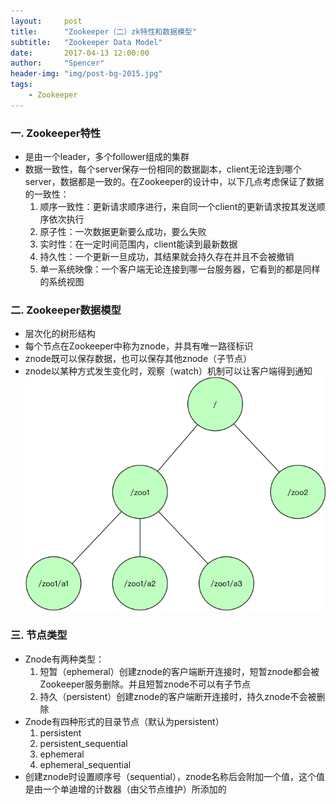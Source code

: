 ```yaml
---
layout:     post
title:      "Zookeeper（二）zk特性和数据模型"
subtitle:   "Zookeeper Data Model"
date:       2017-04-13 12:00:00
author:     "Spencer"
header-img: "img/post-bg-2015.jpg"
tags:
    - Zookeeper
---
```


### 一. Zookeeper特性
* 是由一个leader，多个follower组成的集群
* 数据一致性，每个server保存一份相同的数据副本，client无论连到哪个server，数据都是一致的。在Zookeeper的设计中，以下几点考虑保证了数据的一致性：
  1. 顺序一致性：更新请求顺序进行，来自同一个client的更新请求按其发送顺序依次执行
  2. 原子性：一次数据更新要么成功，要么失败
  3. 实时性：在一定时间范围内，client能读到最新数据
  4. 持久性：一个更新一旦成功，其结果就会持久存在并且不会被撤销
  5. 单一系统映像：一个客户端无论连接到哪一台服务器，它看到的都是同样的系统视图
  
### 二. Zookeeper数据模型
* 层次化的树形结构
* 每个节点在Zookeeper中称为znode，并具有唯一路径标识
* znode既可以保存数据，也可以保存其他znode（子节点）
* znode以某种方式发生变化时，观察（watch）机制可以让客户端得到通知
![zkstruct.png](/img/in-post/post-js-version/zkstruct.png)

### 三. 节点类型
* Znode有两种类型：
  1. 短暂（ephemeral）创建znode的客户端断开连接时，短暂znode都会被Zookeeper服务删除。并且短暂znode不可以有子节点
  2. 持久（persistent）创建znode的客户端断开连接时，持久znode不会被删除
* Znode有四种形式的目录节点（默认为persistent）
  1. persistent
  2. persistent_sequential
  3. ephemeral
  4. ephemeral_sequential
* 创建znode时设置顺序号（sequential），znode名称后会附加一个值，这个值是由一个单迪增的计数器（由父节点维护）所添加的

